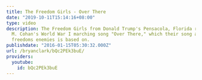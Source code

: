 ```yaml
---
title: The Freedom Girls - Over There
date: "2019-10-11T15:14:16+08:00"
type: video
description: The Freedom Girls from Donald Trump's Pensacola, Florida rally with George
  M. Cohan's World War I marching song "Over There," which their song about crushing
  freedoms enemies is based on.
publishdate: "2016-01-15T05:30:32.000Z"
url: /bryanclark/bQc2PEk3buE/
providers:
  youtube:
    id: bQc2PEk3buE
---
```

